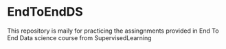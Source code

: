 # EndToEndDS
This repository is maily for practicing the assingnments provided in End To End Data science course from SupervisedLearning
